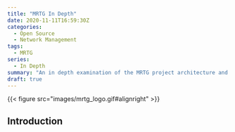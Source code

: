 ```yaml
---
title: "MRTG In Depth"
date: 2020-11-11T16:59:30Z
categories:
  - Open Source
  - Network Management
tags:
  - MRTG
series:
  - In Depth
summary: "An in depth examination of the MRTG project architecture and implementation and how it has evolved over the past 25 years."
draft: true
---
```


{{< figure src="images/mrtg_logo.gif#alignright" >}}

## Introduction
